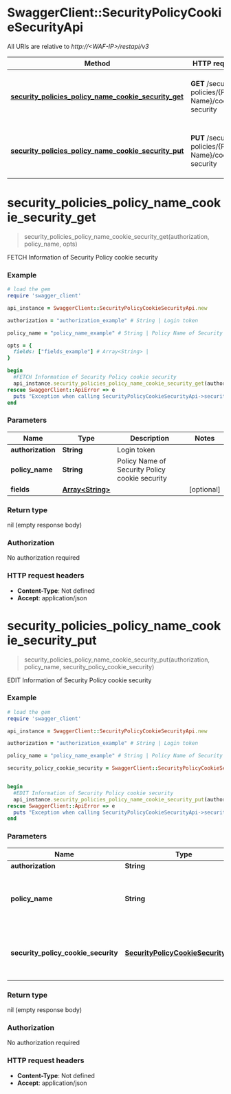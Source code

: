 # SwaggerClient::SecurityPolicyCookieSecurityApi

All URIs are relative to *http://&lt;WAF-IP&gt;/restapi/v3*

Method | HTTP request | Description
------------- | ------------- | -------------
[**security_policies_policy_name_cookie_security_get**](SecurityPolicyCookieSecurityApi.md#security_policies_policy_name_cookie_security_get) | **GET** /security-policies/{Policy Name}/cookie-security | FETCH Information of Security Policy cookie security
[**security_policies_policy_name_cookie_security_put**](SecurityPolicyCookieSecurityApi.md#security_policies_policy_name_cookie_security_put) | **PUT** /security-policies/{Policy Name}/cookie-security  | EDIT Information of Security Policy cookie security


# **security_policies_policy_name_cookie_security_get**
> security_policies_policy_name_cookie_security_get(authorization, policy_name, opts)

FETCH Information of Security Policy cookie security



### Example
```ruby
# load the gem
require 'swagger_client'

api_instance = SwaggerClient::SecurityPolicyCookieSecurityApi.new

authorization = "authorization_example" # String | Login token

policy_name = "policy_name_example" # String | Policy Name of Security Policy cookie security

opts = { 
  fields: ["fields_example"] # Array<String> | 
}

begin
  #FETCH Information of Security Policy cookie security
  api_instance.security_policies_policy_name_cookie_security_get(authorization, policy_name, opts)
rescue SwaggerClient::ApiError => e
  puts "Exception when calling SecurityPolicyCookieSecurityApi->security_policies_policy_name_cookie_security_get: #{e}"
end
```

### Parameters

Name | Type | Description  | Notes
------------- | ------------- | ------------- | -------------
 **authorization** | **String**| Login token | 
 **policy_name** | **String**| Policy Name of Security Policy cookie security | 
 **fields** | [**Array&lt;String&gt;**](String.md)|  | [optional] 

### Return type

nil (empty response body)

### Authorization

No authorization required

### HTTP request headers

 - **Content-Type**: Not defined
 - **Accept**: application/json



# **security_policies_policy_name_cookie_security_put**
> security_policies_policy_name_cookie_security_put(authorization, policy_name, security_policy_cookie_security)

EDIT Information of Security Policy cookie security



### Example
```ruby
# load the gem
require 'swagger_client'

api_instance = SwaggerClient::SecurityPolicyCookieSecurityApi.new

authorization = "authorization_example" # String | Login token

policy_name = "policy_name_example" # String | Policy Name of Security Policy cookie security

security_policy_cookie_security = SwaggerClient::SecurityPolicyCookieSecurityBody.new # SecurityPolicyCookieSecurityBody | Body Parameter of Security Policy cookie security


begin
  #EDIT Information of Security Policy cookie security
  api_instance.security_policies_policy_name_cookie_security_put(authorization, policy_name, security_policy_cookie_security)
rescue SwaggerClient::ApiError => e
  puts "Exception when calling SecurityPolicyCookieSecurityApi->security_policies_policy_name_cookie_security_put: #{e}"
end
```

### Parameters

Name | Type | Description  | Notes
------------- | ------------- | ------------- | -------------
 **authorization** | **String**| Login token | 
 **policy_name** | **String**| Policy Name of Security Policy cookie security | 
 **security_policy_cookie_security** | [**SecurityPolicyCookieSecurityBody**](SecurityPolicyCookieSecurityBody.md)| Body Parameter of Security Policy cookie security | 

### Return type

nil (empty response body)

### Authorization

No authorization required

### HTTP request headers

 - **Content-Type**: Not defined
 - **Accept**: application/json




